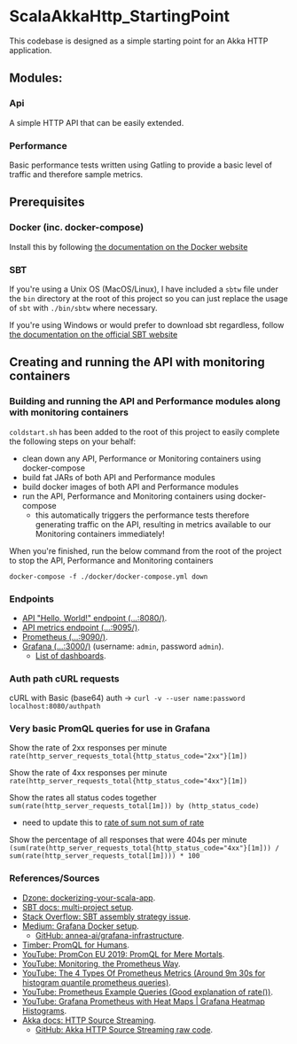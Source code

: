 # ScalaAkkaHttp_StartingPoint

This codebase is designed as a simple starting point for an Akka HTTP application.

## Modules:

### Api

A simple HTTP API that can be easily extended.

### Performance

Basic performance tests written using Gatling to provide a basic level of traffic and therefore sample metrics.

## Prerequisites

### Docker (inc. docker-compose)

Install this by following [the documentation on the Docker website](https://docs.docker.com/engine/install/)

### SBT

If you're using a Unix OS (MacOS/Linux), I have included a `sbtw` file under the `bin` directory at the root of this
project so you can just replace the usage of `sbt` with `./bin/sbtw` where necessary.

If you're using Windows or would prefer to download sbt regardless,
follow [the documentation on the official SBT website](https://www.scala-sbt.org/1.x/docs/Setup.html)

## Creating and running the API with monitoring containers

### Building and running the API and Performance modules along with monitoring containers

`coldstart.sh` has been added to the root of this project to easily complete the following steps on your behalf:

* clean down any API, Performance or Monitoring containers using docker-compose
* build fat JARs of both API and Performance modules
* build docker images of both API and Performance modules
* run the API, Performance and Monitoring containers using docker-compose
    * this automatically triggers the performance tests therefore generating traffic on the API, resulting in metrics
      available to our Monitoring containers immediately!

When you're finished, run the below command from the root of the project to stop the API, Performance and Monitoring
containers

`docker-compose -f ./docker/docker-compose.yml down`

### Endpoints

* [API "Hello, World!" endpoint (...:8080/)](http://localhost:8080).
* [API metrics endpoint (...:9095/)](http://localhost:9095).
* [Prometheus (...:9090/)](http://localhost:9090).
* [Grafana (...:3000/)](http://localhost:3000) (username: `admin`, password `admin`).
  * [List of dashboards](http://localhost:3000/dashboards).


### Auth path cURL requests

cURL with Basic (base64) auth -> `curl -v --user name:password localhost:8080/authpath`

### Very basic PromQL queries for use in Grafana

Show the rate of 2xx responses per minute `rate(http_server_requests_total{http_status_code="2xx"}[1m])`

Show the rate of 4xx responses per minute `rate(http_server_requests_total{http_status_code="4xx"}[1m])`

Show the rates all status codes together `sum(rate(http_server_requests_total[1m])) by (http_status_code)`
   * need to update this to [rate of sum not sum of rate](https://www.robustperception.io/rate-then-sum-never-sum-then-rate)

Show the percentage of all responses that were 404s per
minute `(sum(rate(http_server_requests_total{http_status_code="4xx"}[1m])) / sum(rate(http_server_requests_total[1m]))) * 100`

### References/Sources

* [Dzone: dockerizing-your-scala-app](https://dzone.com/articles/dockerizing-your-scala-app).
* [SBT docs: multi-project setup](https://www.scala-sbt.org/1.x/docs/Multi-Project.html).
* [Stack Overflow: SBT assembly strategy issue](https://stackoverflow.com/a/58024050/3059314).
* [Medium: Grafana Docker setup](https://medium.com/swlh/easy-grafana-and-docker-compose-setup-d0f6f9fcec13).
  * [GitHub: annea-ai/grafana-infrastructure](https://github.com/annea-ai/grafana-infrastructure).
* [Timber: PromQL for Humans](https://timber.io/blog/promql-for-humans/).
* [YouTube: PromCon EU 2019: PromQL for Mere Mortals](https://www.youtube.com/watch?v=hTjHuoWxsks).
* [YouTube: Monitoring, the Prometheus Way](https://www.youtube.com/watch?v=PDxcEzu62jk).
* [YouTube: The 4 Types Of Prometheus Metrics (Around 9m 30s for histogram quantile prometheus queries)](https://www.youtube.com/watch?v=nJMRmhbY5hY).
* [YouTube: Prometheus Example Queries (Good explanation of rate())](https://www.youtube.com/watch?v=_nZSrY784sY).
* [YouTube: Grafana Prometheus with Heat Maps | Grafana Heatmap Histograms](https://www.youtube.com/watch?v=6oSlgW6EKK4).
* [Akka docs: HTTP Source Streaming](https://doc.akka.io/docs/akka-http/current/routing-dsl/source-streaming-support.html).
  * [GitHub: Akka HTTP Source Streaming raw code](https://github.com/akka/akka-http/blob/master/akka-http-tests/src/test/scala/akka/http/scaladsl/server/EntityStreamingSpec.scala).

